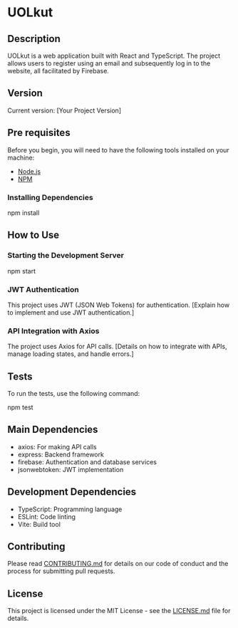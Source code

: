 # UOLkut

## Description

UOLkut is a web application built with React and TypeScript. The project allows users to register using an email and subsequently log in to the website, all facilitated by Firebase.

## Version

Current version: [Your Project Version]

## Pre requisites

Before you begin, you will need to have the following tools installed on your machine:
- [Node.js](https://nodejs.org/en/)
- [NPM](https://www.npmjs.com/)

### Installing Dependencies

npm install


## How to Use

### Starting the Development Server

npm start

### JWT Authentication

This project uses JWT (JSON Web Tokens) for authentication. [Explain how to implement and use JWT authentication.]

### API Integration with Axios

The project uses Axios for API calls. [Details on how to integrate with APIs, manage loading states, and handle errors.]

## Tests

To run the tests, use the following command:


npm test


## Main Dependencies

- axios: For making API calls
- express: Backend framework
- firebase: Authentication and database services
- jsonwebtoken: JWT implementation

## Development Dependencies

- TypeScript: Programming language
- ESLint: Code linting
- Vite: Build tool

## Contributing

Please read [CONTRIBUTING.md](CONTRIBUTING.md) for details on our code of conduct and the process for submitting pull requests.

## License

This project is licensed under the MIT License - see the [LICENSE.md](LICENSE.md) file for details.
